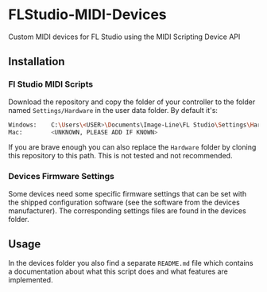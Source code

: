 # FLStudio-MIDI-Devices
Custom MIDI devices for FL Studio using the MIDI Scripting Device API

## Installation
### Fl Studio MIDI Scripts
Download the repository and copy the folder of your controller to the folder named `Settings/Hardware` in the user data folder. By default it's:
```bash
Windows:    C:\Users\<USER>\Documents\Image-Line\FL Studio\Settings\Hardware
Mac:        <UNKNOWN, PLEASE ADD IF KNOWN>
```
If you are brave enough you can also replace the `Hardware` folder by cloning this repository to this path. This is not tested and not recommended.
### Devices Firmware Settings
Some devices need some specific firmware settings that can be set with the shipped configuration software (see the software from the devices manufacturer). The corresponding settings files are found in the devices folder.

## Usage
In the devices folder you also find a separate `README.md` file which contains a documentation about what this script does and what features are implemented.
